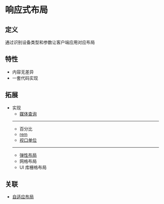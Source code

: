 # 响应式布局

## 定义

通过识别设备类型和参数让客户端应用对应布局

## 特性

- 内容无差异
- 一套代码实现

## 拓展

- 实现
    - [媒体查询](./媒体查询.md)
    ---
    - 百分比
    - [rem](./rem.md)
    - [视口单位](./视口单位.md)
    ---
    - [弹性布局](./弹性布局.md)
    - 网格布局
    - UI 库栅格布局

## 关联

- [自适应布局](./自适应布局.md)